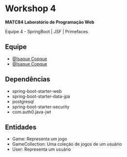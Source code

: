 
# Workshop 4 

**MATC84 Laboratório de Programação Web**

Equipe 4  - SpringBoot | JSF | Primefaces


## Equipe

- [@Isaque Copque](https://www.github.com/)
- [@Isaque Copque](https://www.github.com/IsaqueCopque)

## Dependências
- spring-boot-starter-web
- spring-boot-starter-data-jpa
- postgresql
- spring-boot-starter-security
- com.auth0.java-jwt

## Entidades

- Game: Representa um jogo
- GameCollection: Uma coleção de jogos de um usuário
- User: Representa um usuário
